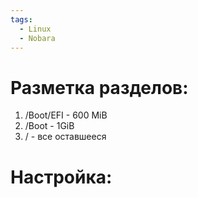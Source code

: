 ```yaml
---
tags:
  - Linux
  - Nobara
---
```

# Разметка разделов:
1. /Boot/EFI - 600 MiB
2. /Boot - 1GiB
3. / - все оставшееся
# Настройка:

